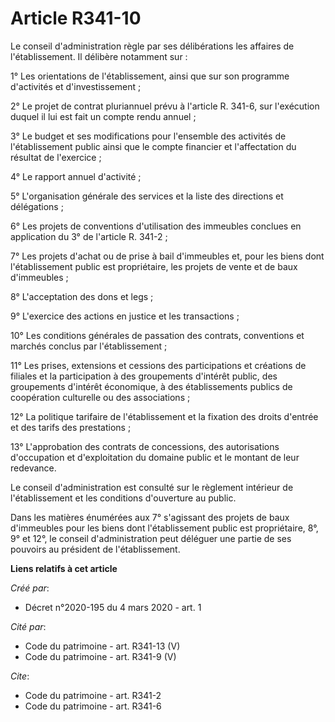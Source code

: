 # Article R341-10

Le conseil d'administration règle par ses délibérations les affaires de l'établissement. Il délibère notamment sur : 

1° Les orientations de l'établissement, ainsi que sur son programme d'activités et d'investissement ; 

2° Le projet de contrat pluriannuel prévu à l'article R. 341-6, sur l'exécution duquel il lui est fait un compte rendu
annuel ; 

3° Le budget et ses modifications pour l'ensemble des activités de l'établissement public ainsi que le compte financier et
l'affectation du résultat de l'exercice ; 

4° Le rapport annuel d'activité ; 

5° L'organisation générale des services et la liste des directions et délégations ; 

6° Les projets de conventions d'utilisation des immeubles conclues en application du 3° de l'article R. 341-2 ; 

7° Les projets d'achat ou de prise à bail d'immeubles et, pour les biens dont l'établissement public est propriétaire, les
projets de vente et de baux d'immeubles ; 

8° L'acceptation des dons et legs ; 

9° L'exercice des actions en justice et les transactions ; 

10° Les conditions générales de passation des contrats, conventions et marchés conclus par l'établissement ; 

11° Les prises, extensions et cessions des participations et créations de filiales et la participation à des groupements
d'intérêt public, des groupements d'intérêt économique, à des établissements publics de coopération culturelle ou des
associations ; 

12° La politique tarifaire de l'établissement et la fixation des droits d'entrée et des tarifs des prestations ; 

13° L'approbation des contrats de concessions, des autorisations d'occupation et d'exploitation du domaine public et le
montant de leur redevance. 

Le conseil d'administration est consulté sur le règlement intérieur de l'établissement et les conditions d'ouverture au
public. 

Dans les matières énumérées aux 7° s'agissant des projets de baux d'immeubles pour les biens dont l'établissement public est
propriétaire, 8°, 9° et 12°, le conseil d'administration peut déléguer une partie de ses pouvoirs au président de
l'établissement.

**Liens relatifs à cet article**

_Créé par_:

  - Décret n°2020-195 du 4 mars 2020 - art. 1

_Cité par_:

  - Code du patrimoine - art. R341-13 (V)
  - Code du patrimoine - art. R341-9 (V)

_Cite_:

  - Code du patrimoine - art. R341-2
  - Code du patrimoine - art. R341-6
